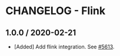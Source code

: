# CHANGELOG - Flink
## 1.0.0 / 2020-02-21

* [Added] Add flink integration. See [#5613](https://github.com/DataDog/integrations-core/pull/5613).

